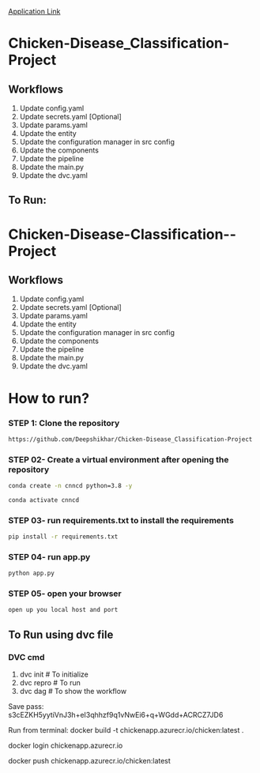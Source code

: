 [Application Link ](https://chicken-diseaseclassification-project.streamlit.app)
# Chicken-Disease_Classification-Project

## Workflows

1. Update config.yaml
2. Update secrets.yaml [Optional]
3. Update params.yaml
4. Update the entity
5. Update the configuration manager in src config
6. Update the components
7. Update the pipeline
8. Update the main.py
9. Update the dvc.yaml

## To Run:
# Chicken-Disease-Classification--Project


## Workflows

1. Update config.yaml
2. Update secrets.yaml [Optional]
3. Update params.yaml
4. Update the entity
5. Update the configuration manager in src config
6. Update the components
7. Update the pipeline 
8. Update the main.py
9. Update the dvc.yaml


# How to run?
### STEP 1: Clone the repository
```bash
https://github.com/Deepshikhar/Chicken-Disease_Classification-Project
```
### STEP 02- Create a virtual environment after opening the repository
```bash
conda create -n cnncd python=3.8 -y
```

```bash
conda activate cnncd
```

### STEP 03- run requirements.txt to install the requirements
```bash
pip install -r requirements.txt
```

### STEP 04- run app.py
```bash
python app.py
```

### STEP 05- open your browser
```bash
open up you local host and port
```

## To Run using dvc file
### DVC cmd

1. dvc init # To initialize
2. dvc repro # To run 
3. dvc dag  # To show the workflow

Save pass:
s3cEZKH5yytiVnJ3h+eI3qhhzf9q1vNwEi6+q+WGdd+ACRCZ7JD6

Run from terminal:
docker build -t chickenapp.azurecr.io/chicken:latest .

docker login chickenapp.azurecr.io

docker push chickenapp.azurecr.io/chicken:latest

